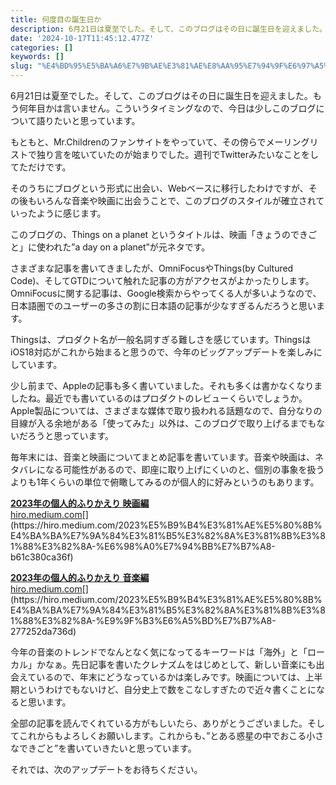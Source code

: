 ```yaml
---
title: 何度目の誕生日か
description: 6月21日は夏至でした。そして、このブログはその日に誕生日を迎えました。もう何年目かは言いません。こういうタイミングなので、今日は少しこのブログについて語りたいと思っています。
date: '2024-10-17T11:45:12.477Z'
categories: []
keywords: []
slug: "%E4%BD%95%E5%BA%A6%E7%9B%AE%E3%81%AE%E8%AA%95%E7%94%9F%E6%97%A5%E3%81%8B"
---
```

6月21日は夏至でした。そして、このブログはその日に誕生日を迎えました。もう何年目かは言いません。こういうタイミングなので、今日は少しこのブログについて語りたいと思っています。

もともと、Mr.Childrenのファンサイトをやっていて、その傍らでメーリングリストで独り言を呟いていたのが始まりでした。週刊でTwitterみたいなことをしてただけです。

そのうちにブログという形式に出会い、Webベースに移行したわけですが、その後もいろんな音楽や映画に出会うことで、このブログのスタイルが確立されていったように感じます。

このブログの、Things on a planet というタイトルは、映画「きょうのできごと」に使われた”a day on a planet”が元ネタです。

さまざまな記事を書いてきましたが、OmniFocusやThings(by Cultured Code)、そしてGTDについて触れた記事の方がアクセスがよかったりします。OmniFocusに関する記事は、Google検索からやってくる人が多いようなので、日本語圏でのユーザーの多さの割に日本語の記事が少なすぎるんだろうと思います。

Thingsは、プロダクト名が一般名詞すぎる難しさを感じています。ThingsはiOS18対応がこれから始まると思うので、今年のビッグアップデートを楽しみにしています。

少し前まで、Appleの記事も多く書いていました。それも多くは書かなくなりましたね。最近でも書いているのはプロダクトのレビューくらいでしょうか。Apple製品については、さまざまな媒体で取り扱われる話題なので、自分なりの目線が入る余地がある「使ってみた」以外は、このブログで取り上げるまでもないだろうと思っています。

毎年末には、音楽と映画についてまとめ記事を書いています。音楽や映画は、ネタバレになる可能性があるので、即座に取り上げにくいのと、個別の事象を扱うよりも1年くらいの単位で俯瞰してみるのが個人的に好みというのもあります。

[**2023年の個人的ふりかえり 映画編**  
hiro.medium.com](https://hiro.medium.com/2023%E5%B9%B4%E3%81%AE%E5%80%8B%E4%BA%BA%E7%9A%84%E3%81%B5%E3%82%8A%E3%81%8B%E3%81%88%E3%82%8A-%E6%98%A0%E7%94%BB%E7%B7%A8-b61c380ca36f "https://hiro.medium.com/2023%E5%B9%B4%E3%81%AE%E5%80%8B%E4%BA%BA%E7%9A%84%E3%81%B5%E3%82%8A%E3%81%8B%E3%81%88%E3%82%8A-%E6%98%A0%E7%94%BB%E7%B7%A8-b61c380ca36f")[](https://hiro.medium.com/2023%E5%B9%B4%E3%81%AE%E5%80%8B%E4%BA%BA%E7%9A%84%E3%81%B5%E3%82%8A%E3%81%8B%E3%81%88%E3%82%8A-%E6%98%A0%E7%94%BB%E7%B7%A8-b61c380ca36f)

[**2023年の個人的ふりかえり 音楽編**  
hiro.medium.com](https://hiro.medium.com/2023%E5%B9%B4%E3%81%AE%E5%80%8B%E4%BA%BA%E7%9A%84%E3%81%B5%E3%82%8A%E3%81%8B%E3%81%88%E3%82%8A-%E9%9F%B3%E6%A5%BD%E7%B7%A8-277252da736d "https://hiro.medium.com/2023%E5%B9%B4%E3%81%AE%E5%80%8B%E4%BA%BA%E7%9A%84%E3%81%B5%E3%82%8A%E3%81%8B%E3%81%88%E3%82%8A-%E9%9F%B3%E6%A5%BD%E7%B7%A8-277252da736d")[](https://hiro.medium.com/2023%E5%B9%B4%E3%81%AE%E5%80%8B%E4%BA%BA%E7%9A%84%E3%81%B5%E3%82%8A%E3%81%8B%E3%81%88%E3%82%8A-%E9%9F%B3%E6%A5%BD%E7%B7%A8-277252da736d)

今年の音楽のトレンドでなんとなく気になってるキーワードは「海外」と「ローカル」かなぁ。先日記事を書いたクレナズムをはじめとして、新しい音楽にも出会えているので、年末にどうなっているかは楽しみです。映画については、上半期というわけでもないけど、自分史上で数をこなしすぎたので近々書くことになると思います。

全部の記事を読んでくれている方がもしいたら、ありがとうございました。そしてこれからもよろしくお願いします。これからも、”とある惑星の中でおこる小さなできごと”を書いていきたいと思っています。

それでは、次のアップデートをお待ちください。